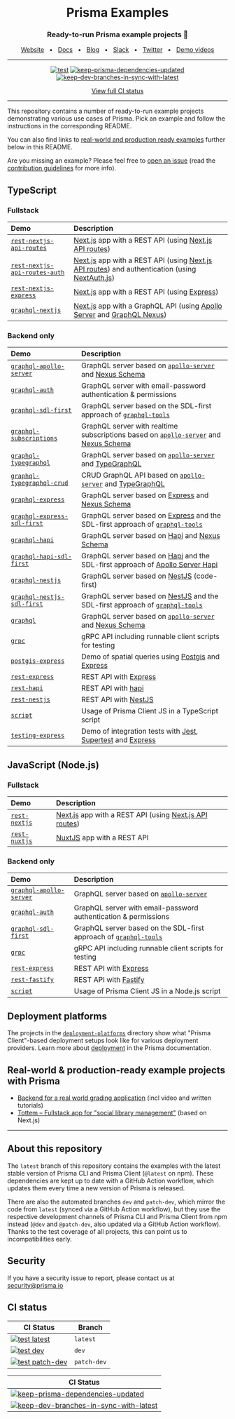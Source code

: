 <br />

<div align="center">
  <h1>Prisma Examples</h1>
  <p><h3 align="center">Ready-to-run Prisma example projects 🚀</h3></p>
  <a href="https://www.prisma.io/">Website</a>
  <span>&nbsp;&nbsp;•&nbsp;&nbsp;</span>
  <a href="https://www.prisma.io/docs/">Docs</a>
  <span>&nbsp;&nbsp;•&nbsp;&nbsp;</span>
  <a href="https://www.prisma.io/blog">Blog</a>
  <span>&nbsp;&nbsp;•&nbsp;&nbsp;</span>
  <a href="https://slack.prisma.io/">Slack</a>
  <span>&nbsp;&nbsp;•&nbsp;&nbsp;</span>
  <a href="https://twitter.com/prisma">Twitter</a>
  <span>&nbsp;&nbsp;•&nbsp;&nbsp;</span>
  <a href="https://www.youtube.com/watch?v=0RhtQgIs-TE&list=PLn2e1F9Rfr6k9PnR_figWOcSHgc_erDr5&index=1">Demo videos</a>
</div>

<hr>

<div align="center">

[![test](https://github.com/prisma/prisma-examples/workflows/test/badge.svg?branch=latest)](https://github.com/prisma/prisma-examples/actions?query=workflow%3Atest+branch%3Alatest)
[![keep-prisma-dependencies-updated](https://github.com/prisma/prisma-examples/workflows/keep-prisma-dependencies-updated/badge.svg)](https://github.com/prisma/prisma-examples/actions?query=workflow%3Akeep-prisma-dependencies-updated)
[![keep-dev-branches-in-sync-with-latest](https://github.com/prisma/prisma-examples/workflows/keep-dev-branches-in-sync-with-latest/badge.svg)](https://github.com/prisma/prisma-examples/actions?query=workflow%3Akeep-dev-branches-in-sync-with-latest)

[View full CI status](#ci-status)

</div>

<hr>

This repository contains a number of ready-to-run example projects demonstrating various use cases of Prisma. Pick an example and follow the instructions in the corresponding README.

You can also find links to [real-world and production ready examples](#real-world--production-ready-example-projects-with-prisma) further below in this README.

Are you missing an example? Please feel free to [open an issue](https://github.com/prisma/prisma-examples/issues/new) (read the [contribution guidelines](./CONTRIBUTING.md) for more info).

<!-- Please keep the absolute URLs so it's easier to copy&paste to prisma/prisma/README.md  -->

## TypeScript

### Fullstack

| Demo                                                                                                                          | Description                                                                                                                                                                                          |
| :---------------------------------------------------------------------------------------------------------------------------- | :--------------------------------------------------------------------------------------------------------------------------------------------------------------------------------------------------- |
| [`rest-nextjs-api-routes`](https://github.com/prisma/prisma-examples/tree/latest/typescript/rest-nextjs-api-routes)           | [Next.js](https://nextjs.org/) app with a REST API (using [Next.js API routes](https://nextjs.org/docs/api-routes/introduction))                                                                     |
| [`rest-nextjs-api-routes-auth`](https://github.com/prisma/prisma-examples/tree/latest/typescript/rest-nextjs-api-routes-auth) | [Next.js](https://nextjs.org/) app with a REST API (using [Next.js API routes](https://nextjs.org/docs/api-routes/introduction)) and authentication (using [NextAuth.js](https://next-auth.js.org/)) |
| [`rest-nextjs-express`](https://github.com/prisma/prisma-examples/tree/latest/typescript/rest-nextjs-express)                 | [Next.js](https://nextjs.org/) app with a REST API (using [Express](https://expressjs.com/))                                                                                                         |
| [`graphql-nextjs`](https://github.com/prisma/prisma-examples/tree/latest/typescript/graphql-nextjs)                           | [Next.js](https://nextjs.org/) app with a GraphQL API (using [Apollo Server](https://github.com/apollographql/apollo-server) and [GraphQL Nexus](https://github.com/graphql-nexus/nexus))            |

### Backend only

| Demo                                                                                                                      | Description                                                                                                                                                                          |
| :------------------------------------------------------------------------------------------------------------------------ | :----------------------------------------------------------------------------------------------------------------------------------------------------------------------------------- |
| [`graphql-apollo-server`](https://github.com/prisma/prisma-examples/tree/latest/typescript/graphql-apollo-server)         | GraphQL server based on [`apollo-server`](https://www.apollographql.com/docs/apollo-server/) and [Nexus Schema](https://github.com/graphql-nexus/schema)                             |
| [`graphql-auth`](https://github.com/prisma/prisma-examples/tree/latest/typescript/graphql-auth)                           | GraphQL server with email-password authentication & permissions                                                                                                                      |
| [`graphql-sdl-first`](https://github.com/prisma/prisma-examples/tree/latest/typescript/graphql-sdl-first)                 | GraphQL server based on the SDL-first approach of [`graphql-tools`](https://www.apollographql.com/docs/graphql-tools/)                                                               |
| [`graphql-subscriptions`](https://github.com/prisma/prisma-examples/tree/latest/typescript/subscriptions-pubsub)          | GraphQL server with realtime subscriptions based on [`apollo-server`](https://www.apollographql.com/docs/apollo-server/) and [Nexus Schema](https://github.com/graphql-nexus/schema) |
| [`graphql-typegraphql`](https://github.com/prisma/prisma-examples/tree/latest/typescript/graphql-typegraphql)             | GraphQL server based on [`apollo-server`](https://www.apollographql.com/docs/apollo-server) and [TypeGraphQL](https://github.com/MichalLytek/type-graphql)
| [`graphql-typegraphql-crud`](https://github.com/prisma/prisma-examples/tree/latest/typescript/graphql-typegraphql-crud)             | CRUD GraphQL API based on [`apollo-server`](https://www.apollographql.com/docs/apollo-server) and [TypeGraphQL](https://github.com/MichalLytek/type-graphql)                                 |
| [`graphql-express`](https://github.com/prisma/prisma-examples/tree/latest/typescript/graphql-express)                     | GraphQL server based on [Express](https://expressjs.com/) and [Nexus Schema](https://github.com/graphql-nexus/schema)                                                                |
| [`graphql-express-sdl-first`](https://github.com/prisma/prisma-examples/tree/latest/typescript/graphql-express-sdl-first) | GraphQL server based on [Express](https://expressjs.com/) and the SDL-first approach of [`graphql-tools`](https://www.apollographql.com/docs/graphql-tools/)                         |
| [`graphql-hapi`](https://github.com/prisma/prisma-examples/tree/latest/typescript/graphql-hapi)                     | GraphQL server based on [Hapi](https://hapi.dev/) and [Nexus Schema](https://github.com/graphql-nexus/schema)                                                                |
| [`graphql-hapi-sdl-first`](https://github.com/prisma/prisma-examples/tree/latest/typescript/graphql-hapi-sdl-first) | GraphQL server based on [Hapi](https://hapi.dev/) and the SDL-first approach of [Apollo Server Hapi](https://github.com/apollographql/apollo-server/tree/main/packages/apollo-server-hapi)                         |
| [`graphql-nestjs`](https://github.com/prisma/prisma-examples/tree/latest/typescript/graphql-nestjs)                       | GraphQL server based on [NestJS](https://nestjs.com/) (code-first)                                                                                                                   |
| [`graphql-nestjs-sdl-first`](https://github.com/prisma/prisma-examples/tree/latest/typescript/graphql-nestjs-sdl-first)   | GraphQL server based on [NestJS](https://nestjs.com/) and the SDL-first approach of [`graphql-tools`](https://www.apollographql.com/docs/graphql-tools/)                             |
| [`graphql`](https://github.com/prisma/prisma-examples/tree/latest/typescript/graphql) | GraphQL server based on [`apollo-server`](https://www.apollographql.com/docs/apollo-server) and [Nexus Schema](https://github.com/graphql-nexus/schema) |
| [`grpc`](https://github.com/prisma/prisma-examples/tree/latest/typescript/grpc) | gRPC API including runnable client scripts for testing |
| [`postgis-express`](https://github.com/prisma/prisma-examples/tree/latest/typescript/postgis-express) | Demo of spatial queries using [Postgis](http://postgis.net/) and [Express](https://expressjs.com/) |
| [`rest-express`](https://github.com/prisma/prisma-examples/tree/latest/typescript/rest-express) | REST API with [Express](https://expressjs.com/) |
| [`rest-hapi`](https://github.com/prisma/prisma-examples/tree/latest/typescript/rest-hapi) | REST API with [hapi](https://hapi.dev/) |
| [`rest-nestjs`](https://github.com/prisma/prisma-examples/tree/latest/typescript/rest-nestjs) | REST API with [NestJS](https://docs.nestjs.com/) |
| [`script`](https://github.com/prisma/prisma-examples/tree/latest/typescript/script) | Usage of Prisma Client JS in a TypeScript script |
| [`testing-express`](https://github.com/prisma/prisma-examples/tree/latest/typescript/testing-express) | Demo of integration tests with [Jest](https://jestjs.io/), [Supertest](https://github.com/visionmedia/supertest) and [Express](https://expressjs.com/) |

## JavaScript (Node.js)

### Fullstack

| Demo                                                                                          | Description                                                                                                                      |
| :-------------------------------------------------------------------------------------------- | :------------------------------------------------------------------------------------------------------------------------------- |
| [`rest-nextjs`](https://github.com/prisma/prisma-examples/tree/latest/javascript/rest-nextjs) | [Next.js](https://nextjs.org/) app with a REST API (using [Next.js API routes](https://nextjs.org/docs/api-routes/introduction)) |
| [`rest-nuxtjs`](https://github.com/prisma/prisma-examples/tree/latest/javascript/rest-nuxtjs) | [NuxtJS](https://nuxtjs.org/) app with a REST API                                                                                |

### Backend only

| Demo                                                                                                              | Description                                                                                                            |
| :---------------------------------------------------------------------------------------------------------------- | :--------------------------------------------------------------------------------------------------------------------- |
| [`graphql-apollo-server`](https://github.com/prisma/prisma-examples/tree/latest/javascript/graphql-apollo-server) | GraphQL server based on [`apollo-server`](https://www.apollographql.com/docs/apollo-server/)                           |
| [`graphql-auth`](https://github.com/prisma/prisma-examples/tree/latest/javascript/graphql-auth)                   | GraphQL server with email-password authentication & permissions                                                        |
| [`graphql-sdl-first`](https://github.com/prisma/prisma-examples/tree/latest/javascript/graphql-sdl-first)         | GraphQL server based on the SDL-first approach of [`graphql-tools`](https://www.apollographql.com/docs/graphql-tools/) |
| [`grpc`](https://github.com/prisma/prisma-examples/tree/latest/javascript/grpc)                                   | gRPC API including runnable client scripts for testing                                                                 |
| [`rest-express`](https://github.com/prisma/prisma-examples/tree/latest/javascript/rest-express)                   | REST API with [Express](https://expressjs.com/)                                                                        |
| [`rest-fastify`](https://github.com/prisma/prisma-examples/tree/latest/javascript/rest-fastify)                   | REST API with [Fastify](https://www.fastify.io/)                                                                       |
| [`script`](https://github.com/prisma/prisma-examples/tree/latest/javascript/script)                               | Usage of Prisma Client JS in a Node.js script                                                                          |

## Deployment platforms

The projects in the [`deployment-platforms`](./deployment-platforms) directory show what "Prisma Client"-based deployment setups look like for various deployment providers. Learn more about [deployment](https://www.prisma.io/docs/reference/tools-and-interfaces/prisma-client/deployment) in the Prisma documentation.

## Real-world & production-ready example projects with Prisma

- [Backend for a real world grading application](https://github.com/2color/real-world-grading-app) (incl video and written tutorials)
- [Tottem – Fullstack app for "social library management"](https://github.com/poulainv/tottem) (based on Next.js)

<hr>

## About this repository

The `latest` branch of this repository contains the examples with the latest stable version of Prisma CLI and Prisma Client (`@latest` on npm). These dependencies are kept up to date with a GitHub Action workflow, which updates them every time a new version of Prisma is released.

There are also the automated branches `dev` and `patch-dev`, which mirror the code from `latest` (synced via a GitHub Action workflow), but they use the respective development channels of Prisma CLI and Prisma Client from npm instead (`@dev` and `@patch-dev`, also updated via a GitHub Action workflow). Thanks to the test coverage of all projects, this can point us to incompatibilities early.

## Security

If you have a security issue to report, please contact us at [security@prisma.io](mailto:security@prisma.io?subject=[GitHub]%20Prisma%202%20Security%20Report%20Examples)

## CI status

| CI Status                                                                                                                                                                                              | Branch      |
| ------------------------------------------------------------------------------------------------------------------------------------------------------------------------------------------------------ | ----------- |
| [![test latest](https://github.com/prisma/prisma-examples/workflows/test/badge.svg?branch=latest)](https://github.com/prisma/prisma-examples/actions?query=workflow%3Atest+branch%3Alatest)            | `latest`    |
| [![test dev](https://github.com/prisma/prisma-examples/workflows/test/badge.svg?branch=dev)](https://github.com/prisma/prisma-examples/actions?query=workflow%3Atest+-branch%3Apatch-dev+branch%3Adev) | `dev`       |
| [![test patch-dev](https://github.com/prisma/prisma-examples/workflows/test/badge.svg?branch=patch-dev)](https://github.com/prisma/prisma-examples/actions?query=workflow%3Atest+branch%3Apatch-dev)   | `patch-dev` |

| CI Status                                                                                                                                                                                                                                                 |
| --------------------------------------------------------------------------------------------------------------------------------------------------------------------------------------------------------------------------------------------------------- |
| [![keep-prisma-dependencies-updated](https://github.com/prisma/prisma-examples/workflows/keep-prisma-dependencies-updated/badge.svg)](https://github.com/prisma/prisma-examples/actions?query=workflow%3Akeep-prisma-dependencies-updated)                |
| [![keep-dev-branches-in-sync-with-latest](https://github.com/prisma/prisma-examples/workflows/keep-dev-branches-in-sync-with-latest/badge.svg)](https://github.com/prisma/prisma-examples/actions?query=workflow%3Akeep-dev-branches-in-sync-with-latest) |

